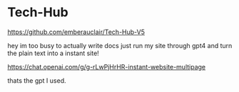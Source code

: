 # Tech-Hub

https://github.com/emberauclair/Tech-Hub-V5

hey im too busy to actually write docs just run my site through gpt4 and turn the plain text into a instant site!

https://chat.openai.com/g/g-rLwPjHrHR-instant-website-multipage

thats the gpt I used. 